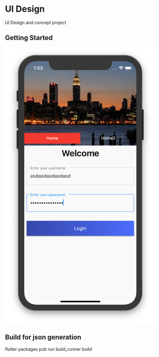 # UI Design

UI Design and concept project

## Getting Started

![Flutter UI Login](https://github.com/VB10/FlutterUIExample/blob/master/github/login.png?raw=true)

## Build for json generation
flutter packages pub run build_runner build